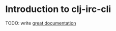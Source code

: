 # Introduction to clj-irc-cli

TODO: write [great documentation](http://jacobian.org/writing/great-documentation/what-to-write/)

